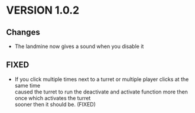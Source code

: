 # VERSION 1.0.2
## Changes
- The landmine now gives a sound when you disable it

## FIXED
- If you click multiple times next to a turret or multiple player clicks at the same time\
caused the turret to run the deactivate and activate function more then once which activates the turret\
sooner then it should be. (FIXED)